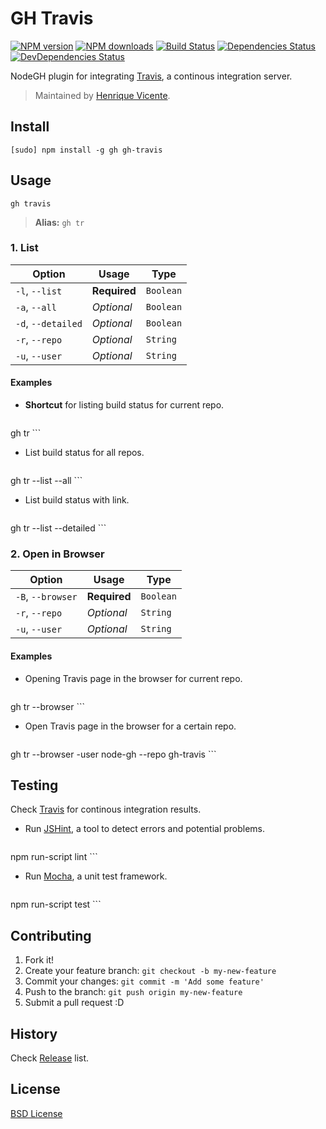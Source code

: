 # GH Travis

[![NPM version](http://img.shields.io/npm/v/gh-travis.svg?style=flat)](http://npmjs.org/gh-travis)
[![NPM downloads](http://img.shields.io/npm/dm/gh-travis.svg?style=flat)](http://npmjs.org/gh-travis)
[![Build Status](http://img.shields.io/travis/node-gh/gh-travis/master.svg?style=flat)](https://travis-ci.org/node-gh/gh-travis)
[![Dependencies Status](http://img.shields.io/david/node-gh/gh-travis.svg?style=flat)](https://david-dm.org/node-gh/gh-travis)
[![DevDependencies Status](http://img.shields.io/david/dev/node-gh/gh-travis.svg?style=flat)](https://david-dm.org/node-gh/gh-travis#info=devDependencies)

NodeGH plugin for integrating [Travis](https://travis-ci.org/), a continous integration server.

> Maintained by [Henrique Vicente](https://github.com/henvic).

## Install

```
[sudo] npm install -g gh gh-travis
```

## Usage

```
gh travis
```

> **Alias:** `gh tr`

### 1. List

Option            | Usage        | Type
---               | ---          | ---
`-l`, `--list`    | **Required** | `Boolean`
`-a`, `--all`     | *Optional*   | `Boolean`
`-d`, `--detailed`| *Optional*   | `Boolean`
`-r`, `--repo`    | *Optional*   | `String`
`-u`, `--user`    | *Optional*   | `String`

#### Examples

* **Shortcut** for listing build status for current repo.

    ```
gh tr
    ```

* List build status for all repos.

    ```
gh tr --list --all
    ```

* List build status with link.

    ```
gh tr --list --detailed
    ```

### 2. Open in Browser

Option                 | Usage        | Type
---                    | ---          | ---
`-B`, `--browser`      | **Required** | `Boolean`
`-r`, `--repo`         | *Optional*   | `String`
`-u`, `--user`         | *Optional*   | `String`

#### Examples

* Opening Travis page in the browser for current repo.

    ```
gh tr --browser
    ```

* Open Travis page in the browser for a certain repo.

    ```
gh tr --browser -user node-gh --repo gh-travis
    ```

## Testing

Check [Travis](https://travis-ci.org/node-gh/gh-travis) for continous integration results.

* Run [JSHint](http://www.jshint.com/), a tool to detect errors and potential problems.

    ```
npm run-script lint
    ```

* Run [Mocha](http://mochajs.org/), a unit test framework.

    ```
npm run-script test
    ```

## Contributing

1. Fork it!
2. Create your feature branch: `git checkout -b my-new-feature`
3. Commit your changes: `git commit -m 'Add some feature'`
4. Push to the branch: `git push origin my-new-feature`
5. Submit a pull request :D

## History

Check [Release](https://github.com/node-gh/gh-travis/releases) list.

## License

[BSD License](https://github.com/node-gh/gh/blob/master/LICENSE.md)
